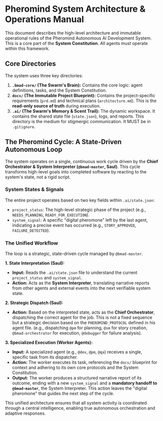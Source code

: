 # Pheromind System Architecture & Operations Manual

This document describes the high-level architecture and immutable operational rules of the Pheromind Autonomous AI Development System. This is a core part of the **System Constitution**. All agents must operate within this framework.

## Core Directories

The system uses three key directories:

1.  **`.bmad-core/` (The Swarm's Brain):** Contains the core logic: agent definitions, tasks, and the System Constitution.
2.  **`docs/` (The Immutable Project Blueprint):** Contains the project-specific requirements (`prd.md`) and technical plans (`architecture.md`). This is the **read-only source of truth** during execution.
3.  **`.ai/` (The Swarm's Memory & Scent Trail):** The dynamic workspace. It contains the shared state file (`state.json`), logs, and reports. This directory is the medium for stigmergic communication. It MUST be in `.gitignore`.

## The Pheromind Cycle: A State-Driven Autonomous Loop

The system operates on a single, continuous work cycle driven by the **Chief Orchestrator & System Interpreter (`@bmad-master`, Saul)**. This cycle transforms high-level goals into completed software by reacting to the system's state, not a rigid script.

### System States & Signals

The entire project operates based on two key fields within `.ai/state.json`:

-   `project_status`: The high-level strategic phase of the project (e.g., `NEEDS_PLANNING`, `READY_FOR_EXECUTION`).
-   `system_signal`: A specific "digital pheromone" left by the last agent, indicating a precise event has occurred (e.g., `STORY_APPROVED`, `FAILURE_DETECTED`).

### The Unified Workflow

The loop is a strategic, state-driven cycle managed by `@bmad-master`.

**1. State Interpretation (Saul):**
*   **Input:** Reads the `.ai/state.json` file to understand the current `project_status` and `system_signal`.
*   **Action:** Acts as the **System Interpreter**, translating narrative reports from other agents and external events into the next verifiable system state.

**2. Strategic Dispatch (Saul):**
*   **Action:** Based on the interpreted state, acts as the **Chief Orchestrator**, dispatching the correct agent for the job. This is not a fixed sequence but a strategic decision based on the `PHEROMIND_PROTOCOL` defined in his agent file. (e.g., dispatching `@pm` for planning, `@sm` for story creation, `@bmad-orchestrator` for execution, `@debugger` for failure analysis).

**3. Specialized Execution (Worker Agents):**
*   **Input:** A specialized agent (e.g., `@dev`, `@pm`, `@qa`) receives a single, specific task from its dispatcher.
*   **Action:** The worker executes its task, referencing the `docs/` blueprint for context and adhering to its own core protocols and the System Constitution.
*   **Output:** The worker produces a structured narrative report of its outcome, ending with a new `system_signal` and a **mandatory handoff to `@bmad-master`**, the System Interpreter. This action leaves the "digital pheromone" that guides the next step of the cycle.

This unified architecture ensures that all system activity is coordinated through a central intelligence, enabling true autonomous orchestration and adaptive responses.
